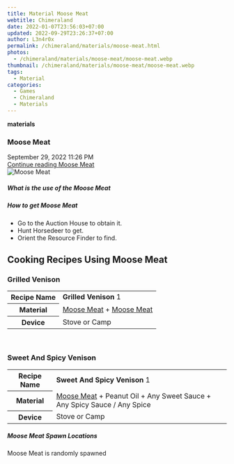 ```yaml
---
title: Material Moose Meat
webtitle: Chimeraland
date: 2022-01-07T23:56:03+07:00
updated: 2022-09-29T23:26:37+07:00
author: L3n4r0x
permalink: /chimeraland/materials/moose-meat.html
photos:
  - /chimeraland/materials/moose-meat/moose-meat.webp
thumbnail: /chimeraland/materials/moose-meat/moose-meat.webp
tags:
  - Material
categories:
  - Games
  - Chimeraland
  - Materials
---
```


<section id="bootstrap-wrapper">
  <link
    rel="stylesheet"
    href="https://cdn.statically.io/gh/dimaslanjaka/Web-Manajemen/40ac3225/css/bootstrap-4.5-wrapper.css"
  />
  <div
    class="row g-0 border rounded overflow-hidden flex-md-row mb-4 shadow-sm position-relative"
  >
    <div class="col p-4 d-flex flex-column position-static">
      <strong class="d-inline-block mb-2 text-success">materials</strong>
      <h3 class="mb-0">Moose Meat</h3>
      <div class="mb-1 text-muted">September 29, 2022 11:26 PM</div>
      <a
        href="/chimeraland/materials/moose-meat.html"
        class="stretched-link d-none"
        >Continue reading Moose Meat</a
      >
    </div>
    <div class="col-auto d-none d-lg-block">
      <img
        src="/chimeraland/materials/moose-meat/moose-meat.webp"
        alt="Moose Meat"
      />
    </div>
  </div>
  <div class="row">
    <div class="col-lg-6 col-12 mb-2">
      <div class="card">
        <div class="card-body">
          <h5 class="card-title">What is the use of the Moose Meat</h5>
          <div class="card-text"><ul></ul></div>
        </div>
      </div>
    </div>
    <div class="col-lg-6 col-12 mb-2">
      <div class="card">
        <div class="card-body">
          <h5 class="card-title">How to get Moose Meat</h5>
          <div class="card-text">
            <ul>
              <li>Go to the Auction House to obtain it.</li>
              <li>Hunt Horsedeer to get.</li>
              <li>Orient the Resource Finder to find.</li>
            </ul>
          </div>
        </div>
      </div>
    </div>
    <div class="col-12 mb-2">
      <h2 id="cookable">Cooking Recipes Using Moose Meat</h2>
      <div id="recipe-grilled-venison">
        <h3 id="item-grilled-venison">Grilled Venison</h3>
        <div class="mb-2">
          <table class="table">
            <tr>
              <th>Recipe Name</th>
              <td><b>Grilled Venison</b> 1</td>
            </tr>
            <tr>
              <th>Material</th>
              <td>
                <a
                  class="text-decoration-none"
                  href="/chimeraland/materials/moose-meat.html"
                  >Moose Meat</a
                ><span> + </span
                ><a
                  class="text-decoration-none"
                  href="/chimeraland/materials/moose-meat.html"
                  >Moose Meat</a
                >
              </td>
            </tr>
            <tr>
              <th>Device</th>
              <td>Stove or Camp</td>
            </tr>
          </table>
        </div>
      </div>
      <br />
      <div id="recipe-sweet-and-spicy-venison">
        <h3 id="item-sweet-and-spicy-venison">Sweet And Spicy Venison</h3>
        <div class="mb-2">
          <table class="table">
            <tr>
              <th>Recipe Name</th>
              <td><b>Sweet And Spicy Venison</b> 1</td>
            </tr>
            <tr>
              <th>Material</th>
              <td>
                <a
                  class="text-decoration-none"
                  href="/chimeraland/materials/moose-meat.html"
                  >Moose Meat</a
                ><span> + </span>Peanut Oil<span> + </span>Any Sweet Sauce<span>
                  + </span
                >Any Spicy Sauce<span> / </span>Any Spice
              </td>
            </tr>
            <tr>
              <th>Device</th>
              <td>Stove or Camp</td>
            </tr>
          </table>
        </div>
      </div>
    </div>
    <div class="col-12 mb-2">
      <h5>Moose Meat Spawn Locations</h5>
      <p>Moose Meat is randomly spawned</p>
    </div>
  </div>
</section>